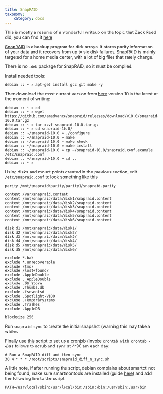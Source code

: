 ```yaml
---
title: SnapRAID
taxonomy:
    category: docs
---
```


This is mostly a resume of a wonderfull writeup on the topic that Zack Reed did, you can find it [here](http://zackreed.me/articles/72-snapraid-on-ubuntu-12-04)

[SnapRAID](http://www.snapraid.it/) is a backup program for disk arrays. It stores parity information of your data and it recovers from up to six disk failures. 
SnapRAID is mainly targeted for a home media center, with a lot of big files that rarely change.

There is no `.deb` package for SnapRAID, so it must be compiled.

Install needed tools:
```
debian :: ~ » apt-get install gcc git make -y
```
Then download the most current version from [here](https://github.com/amadvance/snapraid/releases) version 10 is the latest at the moment of writing:
```
debian :: ~ » cd
debian :: ~ » wget https://github.com/amadvance/snapraid/releases/download/v10.0/snapraid-10.0.tar.gz
debian :: ~ » tar xzvf snapraid-10.0.tar.gz
debian :: ~ » cd snapraid-10.0/
debian :: ~/snapraid-10.0 » ./configure
debian :: ~/snapraid-10.0 » make
debian :: ~/snapraid-10.0 » make check
debian :: ~/snapraid-10.0 » make install
debian :: ~/snapraid-10.0 » cp ~/snapraid-10.0/snapraid.conf.example /etc/snapraid.conf
debian :: ~/snapraid-10.0 » cd ..
debian :: ~ »
```
Using disks and mount points created in the previous section, edit `/etc/snapraid.conf` to look something like this:
```
parity /mnt/snapraid/parity/parity1/snapraid.parity

content /var/snapraid.content
content /mnt/snapraid/data/disk1/snapraid.content
content /mnt/snapraid/data/disk2/snapraid.content
content /mnt/snapraid/data/disk3/snapraid.content
content /mnt/snapraid/data/disk4/snapraid.content
content /mnt/snapraid/data/disk5/snapraid.content
content /mnt/snapraid/data/disk6/snapraid.content

disk d1 /mnt/snapraid/data/disk1/
disk d2 /mnt/snapraid/data/disk2/
disk d3 /mnt/snapraid/data/disk3/
disk d4 /mnt/snapraid/data/disk4/
disk d5 /mnt/snapraid/data/disk5/
disk d5 /mnt/snapraid/data/disk6/

exclude *.bak
exclude *.unrecoverable
exclude /tmp/
exclude /lost+found/
exclude .AppleDouble
exclude ._AppleDouble
exclude .DS_Store
exclude .Thumbs.db
exclude .fseventsd
exclude .Spotlight-V100
exclude .TemporaryItems
exclude .Trashes
exclude .AppleDB

blocksize 256
```

Run `snapraid sync` to create the initial snapshot (warning this may take a while).

Finally use [this](http://zackreed.me/articles/83-updated-snapraid-sync-script) script to set up a cronjob (invoke `crontab with crontab -e`)as follows to scrub and sync at 4:30 am each day:
```
# Run a SnapRAID diff and then sync
30 4 * * * /root/scripts/snapraid_diff_n_sync.sh
```
A little note, if after running the script, debian complains about smartctl not being found, make sure smartmontools are installed (guide [here](../smartmontools)) and add the following line to the script:
```
PATH=/usr/local/sbin:/usr/local/bin:/sbin:/bin:/usr/sbin:/usr/bin
```